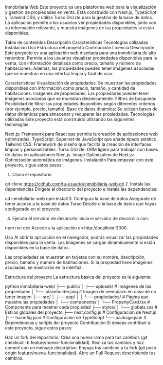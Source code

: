 Inmobiliaria Web
Este proyecto es una plataforma web para la visualización y gestión de propiedades en venta. Está construido con Next.js, TypeScript y Tailwind CSS, y utiliza Turso Drizzle para la gestión de la base de datos. La aplicación permite a los usuarios ver propiedades disponibles, junto con su información relevante, y muestra imágenes de las propiedades si están disponibles.

Tabla de contenidos
Descripción
Características
Tecnologías utilizadas
Instalación
Uso
Estructura del proyecto
Contribución
Licencia
Descripción
Este proyecto es una aplicación web diseñada para una inmobiliaria de alto renombre. Permite a los usuarios visualizar propiedades disponibles para la venta, con información detallada como precio, tamaño y número de habitaciones. Además, las propiedades pueden tener imágenes asociadas que se muestran en una interfaz limpia y fácil de usar.

Características
Visualización de propiedades: Se muestran las propiedades disponibles con información como precio, tamaño, y cantidad de habitaciones.
Imágenes de propiedades: Las propiedades pueden tener imágenes asociadas que se muestran dinámicamente.
Filtros de búsqueda: Posibilidad de filtrar las propiedades disponibles según diferentes criterios (por ejemplo, precio, tamaño).
Base de datos dinámica: Se utilizan bases de datos dinámicas para almacenar y recuperar las propiedades.
Tecnologías utilizadas
Este proyecto está construido utilizando las siguientes tecnologías:

Next.js: Framework para React que permite la creación de aplicaciones web optimizadas.
TypeScript: Superset de JavaScript que añade tipado estático.
Tailwind CSS: Framework de diseño que facilita la creación de interfaces limpias y personalizables.
Turso Drizzle: ORM ligero para trabajar con bases de datos en aplicaciones Next.js.
Image Optimization de Next.js: Optimización automática de imágenes.
Instalación
Para empezar con este proyecto, sigue estos pasos:

1. Clona el repositorio

git clone https://github.com/tu-usuario/inmobiliaria-web.git
2. Instala las dependencias
Dirígete al directorio del proyecto e instala las dependencias:

cd inmobiliaria-web
npm install
3. Configura la base de datos
Asegúrate de tener acceso a la base de datos Turso Drizzle o la base de datos que hayas configurado en el proyecto.

4. Ejecuta el servidor de desarrollo
Inicia el servidor de desarrollo con:

npm run dev
Accede a la aplicación en http://localhost:3000.

Uso
Al abrir la aplicación en el navegador, podrás visualizar las propiedades disponibles para la venta. Las imágenes se cargan dinámicamente si están disponibles en la base de datos.

Las propiedades se muestran en tarjetas con su nombre, descripción, precio, tamaño y número de habitaciones. Si la propiedad tiene imágenes asociadas, se mostrarán en la interfaz.

Estructura del proyecto
La estructura básica del proyecto es la siguiente:

python
inmobiliaria-web/
├── public/
│   ├── uploads/          # Imágenes de las propiedades
│   └── placeholder.png   # Imagen de reemplazo en caso de no tener imagen
├── src/
│   ├── app/
│   │   └── propiedades/  # Página que muestra las propiedades
│   └── components/
│       └── PropertyCard.tsx  # Componente para mostrar cada propiedad
├── styles/
│   └── globals.css       # Estilos globales del proyecto
├── next.config.js        # Configuración de Next.js
├── tsconfig.json         # Configuración de TypeScript
└── package.json          # Dependencias y scripts del proyecto
Contribución
Si deseas contribuir a este proyecto, sigue estos pasos:

Haz un fork del repositorio.
Crea una nueva rama para tus cambios (git checkout -b feature/nueva-funcionalidad).
Realiza tus cambios y haz commit con un mensaje descriptivo.
Empuja tus cambios a tu fork (git push origin feature/nueva-funcionalidad).
Abre un Pull Request describiendo tus cambios.